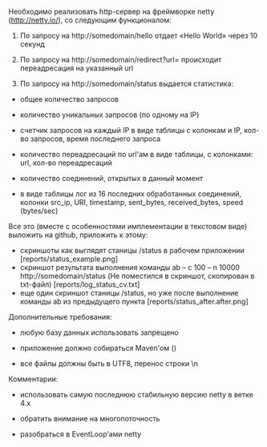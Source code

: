 Необходимо реализовать http-сервер на фреймворке netty
(http://netty.io/), со следующим функционалом:



1. По запросу на http://somedomain/hello отдает «Hello World» через 10 секунд

2. По запросу на http://somedomain/redirect?url=<url> происходит
переадресация на указанный url

3. По запросу на http://somedomain/status выдается статистика:

 - общее количество запросов

 - количество уникальных запросов (по одному на IP)

 - счетчик запросов на каждый IP в виде таблицы с колонкам и IP,
кол-во запросов, время последнего запроса

 - количество переадресаций по url'ам в виде таблицы, с колонками:
url, кол-во переадресаций

 - количество соединений, открытых в данный момент

 - в виде таблицы лог из 16 последних обработанных соединений, колонки
src_ip, URI, timestamp, sent_bytes, received_bytes, speed (bytes/sec)



Все это (вместе с особенностями имплементации в текстовом виде)
выложить на github, приложить к этому:

- скриншоты как выглядят станицы /status в рабочем приложении
[reports/status_example.png]
- скриншот результата выполнения команды ab – c 100 – n 10000
http://somedomain/status
(Не поместился в скриншот, скопирован в txt-файл)
[reports/log_status_cv.txt]
- еще один скриншот станицы /status, но уже после выполнение команды
ab из предыдущего пункта
[reports/status_after.after.png]



Дополнительные требования:

 - любую базу данных использовать запрещено

 - приложение должно собираться Maven'ом
()
 - все файлы должны быть в UTF8, перенос строки \n



Комментарии:

 - использовать самую последнюю стабильную версию netty в ветке 4.x

 - обратить внимание на многопоточность

 - разобраться в EventLoop’ами netty